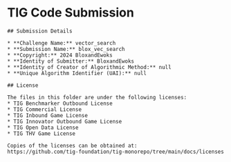 # TIG Code Submission

    ## Submission Details

    * **Challenge Name:** vector_search
    * **Submission Name:** blox_vec_search
    * **Copyright:** 2024 BloxandEwoks
    * **Identity of Submitter:** BloxandEwoks
    * **Identity of Creator of Algorithmic Method:** null
    * **Unique Algorithm Identifier (UAI):** null

    ## License

    The files in this folder are under the following licenses:
    * TIG Benchmarker Outbound License
    * TIG Commercial License
    * TIG Inbound Game License
    * TIG Innovator Outbound Game License
    * TIG Open Data License
    * TIG THV Game License

    Copies of the licenses can be obtained at:  
    https://github.com/tig-foundation/tig-monorepo/tree/main/docs/licenses